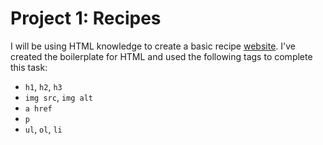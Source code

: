 # Project 1: Recipes

I will be using HTML knowledge to create a basic recipe [website](http://soobing91.github.io/odin-recipe). I've created the boilerplate for HTML and used the following tags to complete this task:
- `h1`, `h2`, `h3`
- `img src`, `img alt`
- `a href`
- `p`
- `ul`, `ol`, `li`